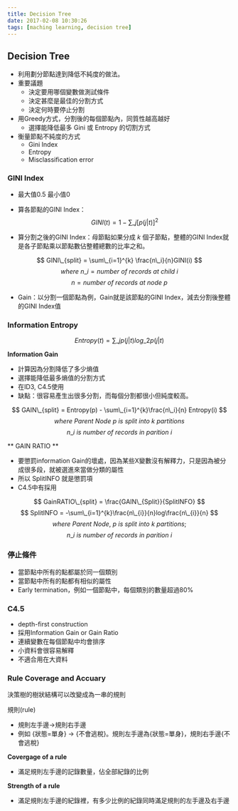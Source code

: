 ```yaml
---
title: Decision Tree
date: 2017-02-08 10:30:26
tags: [maching learning, decision tree]
---
```


## Decision Tree
- 利用劃分節點達到降低不純度的做法。
- 重要議題
	- 決定要用哪個變數做測試條件
	- 決定甚麼是最佳的分割方式
	- 決定何時要停止分割
- 用Greedy方式，分割後的每個節點內，同質性越高越好
	- 選擇能降低最多 Gini 或 Entropy 的切割方式
- 衡量節點不純度的方式
	- Gini Index
	- Entropy
	- Misclassification error


### GINI Index
- 最大值0.5 最小值0

- 算各節點的GINI Index：
$$ GINI(t) = 1 - \sum\_{j}[p(j|t)]^2$$

- 算分割之後的GINI Index：母節點如果分成 $k$ 個子節點，整體的GINI Index就是各子節點乘以節點數佔整體總數的比率之和。

$$ GINI\_{split} = \sum\_{i=1}^{k} \frac{n\_i}{n}GINI(i) $$
$$where\  n\_{i}  = number\ of\ records\ at\ child\ i $$
$$ n = number\ of\ records\ at\ node\ p $$

- Gain：以分割一個節點為例，Gain就是該節點的GINI Index，減去分割後整體的GINI Index值


### Information Entropy

$$ Entropy(t) = \sum\_{j}p(j|t)log\_{2}p(j|t) $$

**Information Gain**
- 計算因為分割降低了多少熵值
- 選擇能降低最多熵值的分割方式
- 在ID3, C4.5使用
- 缺點：很容易產生出很多分割，而每個分割都很小但純度較高。

$$ GAIN\_{split} = Entropy(p) - \sum\_{i=1}^{k}\frac{n\_i}{n} Entropy(i) $$
$$ where\ Parent\ Node\ p\ is\ split\ into\ k\ partitions$$
$$ n\_{i}\ is\ number\ of\ records\ in\ parition\ i$$

** GAIN RATIO **
- 要懲罰information Gain的壞處，因為某些X變數沒有解釋力，只是因為被分成很多段，就被選進來當做分類的屬性
- 所以 SplitINFO 就是懲罰項
- C4.5中有採用

$$ GainRATIO\_{split} = \frac{GAIN\_{Split}}{SplitINFO} $$
$$ SplitINFO = -\sum\_{i=1}^{k}\frac{n\_{i}}{n}log\frac{n\_{i}}{n} $$
$$where\ Parent\ Node,\ p\ is\ split\ into\ k\ partitions;$$
$$n\_{i}\ is\ number\ of\ records\ in\ parition\ i$$

### 停止條件
- 當節點中所有的點都屬於同一個類別
- 當節點中所有的點都有相似的屬性
- Early termination，例如一個節點中，每個類別的數量超過80%

### C4.5
- depth-first construction
- 採用Information Gain or Gain Ratio
- 連續變數在每個節點中均會排序
- 小資料會很容易解釋
- 不適合用在大資料

### Rule Coverage and Accuary
決策樹的樹狀結構可以改變成為一串的規則

規則(rule)
- 規則左手邊→規則右手邊
- 例如 {狀態=單身} → {不會逃稅}。規則左手邊為{狀態=單身}，規則右手邊{不會逃稅}

**Covergage of a rule**
- 滿足規則左手邊的記錄數量，佔全部紀錄的比例

**Strength of a rule**
- 滿足規則左手邊的紀錄裡，有多少比例的紀錄同時滿足規則的左手邊及右手邊
